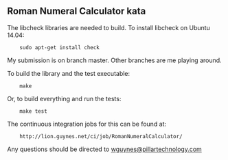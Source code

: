 ## Roman Numeral Calculator kata ##

The libcheck libraries are needed to build.
To install libcheck on Ubuntu 14.04: 
```
    sudo apt-get install check
```
My submission is on branch master. Other branches are me playing around.

To build the library and the test executable:
```
    make
```
Or, to build everything and run the tests:
```
    make test
```
The continuous integration jobs for this can be found at:
```
    http://lion.guynes.net/ci/job/RomanNumeralCalculator/
```

Any questions should be directed to wguynes@pillartechnology.com
